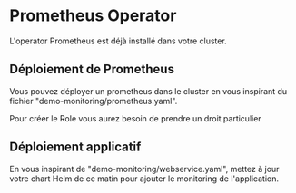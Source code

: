 # Prometheus Operator

L'operator Prometheus est déjà installé dans votre cluster.

## Déploiement de Prometheus

Vous pouvez déployer un prometheus dans le cluster en vous inspirant du fichier "demo-monitoring/prometheus.yaml".

Pour créer le Role vous aurez besoin de prendre un droit particulier

## Déploiement applicatif

En vous inspirant de "demo-monitoring/webservice.yaml", mettez à jour votre chart Helm de ce matin pour ajouter le monitoring de l'application.
